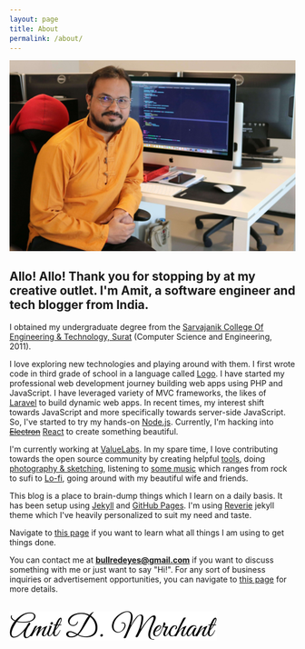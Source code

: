 ```yaml
---
layout: page
title: About
permalink: /about/
---
```


<p class="about-picture-container">
    <img src="/images/profilesnap.JPG" class="about-picture" alt="My sexy hero image">
</p>

<h2 style="text-align: left;">Allo! Allo! Thank you for stopping by at my creative outlet. I'm Amit, a software engineer and tech blogger from India.</h2>

I obtained my undergraduate degree from the [Sarvajanik College Of Engineering & Technology, Surat](http://scet.ac.in) (Computer Science and Engineering, 2011).

I love exploring new technologies and playing around with them. I first wrote code in third grade of school in a language called [Logo](https://en.wikipedia.org/wiki/Logo_(programming_language)). I have started my professional web development journey building web apps using PHP and JavaScript. I have leveraged variety of MVC frameworks, the likes of [Laravel](http://laravel.com) to build dynamic web apps. In recent times, my interest shift towards JavaScript and more specifically towards server-side JavaScript. So, I've started to try my hands-on [Node.js](https://nodejs.org/en). Currently, I'm hacking into ~~[Electron](http://electron.atom.io)~~ [React](https://reactjs.org/) to create something beautiful.

I'm currently working at [ValueLabs](https://www.valuelabs.com). In my spare time, I love contributing towards the open source community by creating helpful [tools](https://github.com/amitmerchant1990), doing [photography & sketching](https://www.instagram.com/amit_merchant/), listening to [some music](https://music.amazon.in/user-playlists/56f836f23100415da095ac0b61f44c95i8n0) which ranges from rock to sufi to [Lo-fi](https://en.wikipedia.org/wiki/Lo-fi_music), going around with my beautiful wife and friends.

This blog is a place to brain-dump things which I learn on a daily basis. It has been setup using [Jekyll](http://jekyllrb.com) and [GitHub Pages](https://pages.github.com). I'm using [Reverie](https://github.com/amitmerchant1990/reverie) jekyll theme which I've heavily personalized to suit my need and taste.

Navigate to [this page](/uses) if you want to learn what all things I am using to get things done.

You can contact me at **bullredeyes@gmail.com** if you want to discuss something with me or just want to say "Hi!". For any sort of business inquiries or advertisement opportunities, you can navigate to [this page](/contact) for more details.

<br/>

<img src="/images/signature.svg" style="margin: 0;" alt="Signature">

